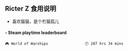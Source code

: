 ## Ricter Z 食用说明
- 喜欢猫猫，是个冇猫孤儿

<!-- steam-box start -->
#### - Steam playtime leaderboard
```text
🎮 World of Warships                 🕘 287 hrs 34 mins
```
<!-- Powered by https://github.com/YouEclipse/steam-box . -->
<!-- steam-box end -->
